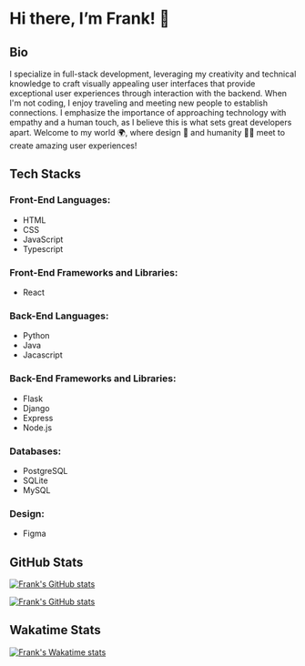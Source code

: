 # Hi there, I’m Frank! 👋

## Bio

I specialize in full-stack development, leveraging my creativity and technical knowledge to craft visually appealing user interfaces that provide exceptional user experiences through interaction with the backend. When I'm not coding, I enjoy traveling and meeting new people to establish connections. I emphasize the importance of approaching technology with empathy and a human touch, as I believe this is what sets great developers apart. Welcome to my world 🌍, where design 🎨 and humanity 👏🏾 meet to create amazing user experiences!

## Tech Stacks

### Front-End Languages:
- HTML
- CSS
- JavaScript
- Typescript

### Front-End Frameworks and Libraries:
- React

### Back-End Languages:
- Python
- Java
- Jacascript

### Back-End Frameworks and Libraries:
- Flask
- Django
- Express
- Node.js

### Databases:
- PostgreSQL
- SQLite
- MySQL

### Design:
- Figma

## GitHub Stats

[![Frank's GitHub stats](https://github-readme-stats.vercel.app/api?username=Mwaisaka&show_icons=true&theme=dark)](https://github.com/Mwaisaka)

[![Frank's GitHub stats](https://github-readme-streak-stats.herokuapp.com/?user=Mwaisaka&theme=gotham_icons=true&theme=dark)](https://github.com/Mwaisaka)


## Wakatime Stats

[![Frank's Wakatime stats](https://github-readme-stats.vercel.app/api/wakatime?username=Mwaisaka&layout=compact)](https://github.com/Mwaisaka)


<!---
Mwaisaka/Mwaisaka is a ✨ special ✨ repository because its `README.md` (this file) appears on your GitHub profile.
You can click the Preview link to take a look at your changes.
--->
